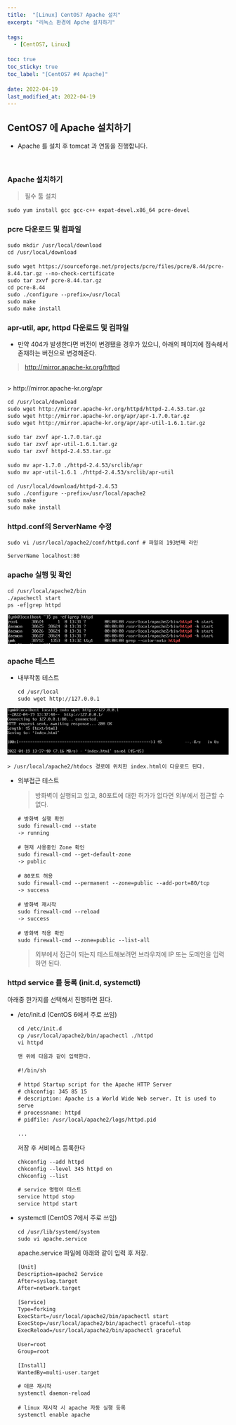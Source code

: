 ```yaml
---
title:  "[Linux] CentOS7 Apache 설치"
excerpt: "리눅스 환경에 Apche 설치하기"

tags:
  - [CentOS7, Linux]

toc: true
toc_sticky: true
toc_label: "[CentOS7 #4 Apache]"
 
date: 2022-04-19
last_modified_at: 2022-04-19
---
```


## CentOS7 에 Apache 설치하기
- Apache 를 설치 후 tomcat 과 연동을 진행합니다.

<br>


### Apache 설치하기
  > 필수 툴 설치

  ```console
  sudo yum install gcc gcc-c++ expat-devel.x86_64 pcre-devel
  ```

### pcre 다운로드 및 컴파일
  
  ```console
  sudo mkdir /usr/local/download
  cd /usr/local/download

  sudo wget https://sourceforge.net/projects/pcre/files/pcre/8.44/pcre-8.44.tar.gz --no-check-certificate
  sudo tar zxvf pcre-8.44.tar.gz 
  cd pcre-8.44
  sudo ./configure --prefix=/usr/local
  sudo make
  sudo make install
  ```

### apr-util, apr, httpd 다운로드 및 컴파일
  - 만약 404가 발생한다면 버전이 변경됐을 경우가 있으니, 아래의 페이지에 접속해서 존재하는 버전으로 변경해준다.

  > http://mirror.apache-kr.org/httpd
  <br>
  > http://mirror.apache-kr.org/apr

  ```console
  cd /usr/local/download
  sudo wget http://mirror.apache-kr.org/httpd/httpd-2.4.53.tar.gz
  sudo wget http://mirror.apache-kr.org/apr/apr-1.7.0.tar.gz
  sudo wget http://mirror.apache-kr.org/apr/apr-util-1.6.1.tar.gz

  sudo tar zxvf apr-1.7.0.tar.gz
  sudo tar zxvf apr-util-1.6.1.tar.gz
  sudo tar zxvf httpd-2.4.53.tar.gz

  sudo mv apr-1.7.0 ./httpd-2.4.53/srclib/apr
  sudo mv apr-util-1.6.1 ./httpd-2.4.53/srclib/apr-util

  cd /usr/local/download/httpd-2.4.53
  sudo ./configure --prefix=/usr/local/apache2
  sudo make
  sudo make install
  ```


### httpd.conf의 ServerName 수정

  ```console
  sudo vi /usr/local/apache2/conf/httpd.conf # 파일의 193번째 라인
  ```
  
  ```console
  ServerName localhost:80
  ```

### apache 실행 및 확인
  
  ```console
  cd /usr/local/apache2/bin
  ./apachectl start
  ps -ef|grep httpd
  ```

![CentOS7](/assets/image/linux/Centos_install_apache_01.PNG)



### apache 테스트
  - 내부작동 테스트

    ```console
    cd /usr/local
    sudo wget http://127.0.0.1
    ```

![CentOS7](/assets/image/linux/Centos_install_apache_02.PNG)

    > /usr/local/apache2/htdocs 경로에 위치한 index.html이 다운로드 된다.


  - 외부접근 테스트

    > 방화벽이 실행되고 있고, 80포트에 대한 허가가 없다면 외부에서 접근할 수 없다.

    ```console
    # 방화벽 실행 확인
    sudo firewall-cmd --state
    -> running
    
    # 현재 사용중인 Zone 확인
    sudo firewall-cmd --get-default-zone
    -> public
    
    # 80포트 허용
    sudo firewall-cmd --permanent --zone=public --add-port=80/tcp
    -> success
    
    # 방화벽 재시작
    sudo firewall-cmd --reload
    -> success
    
    # 방화벽 적용 확인
    sudo firewall-cmd --zone=public --list-all
    ```

    > 외부에서 접근이 되는지 테스트해보려면 브라우저에 IP 또는 도메인을 입력하면 된다. 


### httpd service 를 등록 (init.d, systemctl)
  아래중 한가지를 선택해서 진행하면 된다.

  - /etc/init.d (CentOS 6에서 주로 쓰임)

    ```console
    cd /etc/init.d
    cp /usr/local/apache2/bin/apachectl ./httpd
    vi httpd
    ```

    ```console
    맨 위에 다음과 같이 입력한다.

    #!/bin/sh 

    # httpd Startup script for the Apache HTTP Server 
    # chkconfig: 345 85 15 
    # description: Apache is a World Wide Web server. It is used to serve 
    # processname: httpd 
    # pidfile: /usr/local/apache2/logs/httpd.pid

    ...
    ```

    저장 후 서비에스 등록한다

    ```console
    chkconfig --add httpd
    chkconfig --level 345 httpd on
    chkconfig --list
    ```

    ```console
    # service 명령어 테스트
    service httpd stop
    service httpd start
    ```

  - systemctl (CentOS 7에서 주로 쓰임)

    ```console
    cd /usr/lib/systemd/system
    sudo vi apache.service
    ```

    apache.service 파일에 아래와 같이 입력 후 저장.
    
    ```console
    [Unit] 
    Description=apache2 Service 
    After=syslog.target 
    After=network.target 

    [Service] 
    Type=forking 
    ExecStart=/usr/local/apache2/bin/apachectl start 
    ExecStop=/usr/local/apache2/bin/apachectl graceful-stop 
    ExecReload=/usr/local/apache2/bin/apachectl graceful 

    User=root
    Group=root

    [Install] 
    WantedBy=multi-user.target
    ```

    ```console
    # 데몬 재시작
    systemctl daemon-reload

    # linux 재시작 시 apache 자동 실행 등록
    systemctl enable apache
    ```

